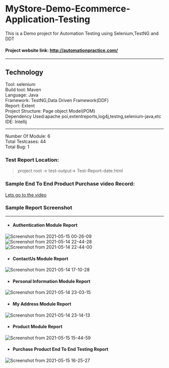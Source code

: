 # MyStore-Demo-Ecommerce-Application-Testing
This is a Demo project for Automation Testing using Selenium,TestNG and DDT
#### Project website link: http://automationpractice.com/ <br>

------------------------------------------------

## Technology <br>
Tool: selenium <br>
Build tool: Maven <br>
Language: Java <br>
Framework: TestNG,Data Driven Framework(DDF) <br>
Report: Extent<br>
Project Structure: Page object Model(POM)<br>
Dependency Used:apache poi,extentreports,log4j,testng,selenium-java,etc<br>
IDE: Intellij<br>

--------------------------------------------------

Number Of Module: 6 <br>
Total Testcases: 44 <br>
Total Bug: 1<br>

### Test Report Location: <br>
> project root -> test-output-> Test-Report-date.html <br>

### Sample End To End Product Purchase video Record:<br>
[Lets go to the video](https://youtu.be/DSlhH5uMJFo)

### Sample Report Screenshot <br>

------------------------------------------------


* #### Authentication Module Report
![Screenshot from 2021-05-15 00-26-09](https://user-images.githubusercontent.com/38497405/118313161-35b59c80-b514-11eb-9e52-704e033f7ad7.png)
![Screenshot from 2021-05-14 22-44-28](https://user-images.githubusercontent.com/38497405/118302932-a9e94380-b506-11eb-831d-185ca321f9b4.png)
![Screenshot from 2021-05-14 22-44-00](https://user-images.githubusercontent.com/38497405/118302936-ab1a7080-b506-11eb-9454-b43a616fdd28.png)

* #### ContactUs Module Report
![Screenshot from 2021-05-14 17-10-28](https://user-images.githubusercontent.com/38497405/118302845-89b98480-b506-11eb-8be7-0dde643b291c.png)

* #### Personal Information Module Report
![Screenshot from 2021-05-14 23-03-15](https://user-images.githubusercontent.com/38497405/118305815-51b44080-b50a-11eb-8427-9a0efe7f3aeb.png)

* #### My Address Module Report
![Screenshot from 2021-05-14 23-14-13](https://user-images.githubusercontent.com/38497405/118305829-57118b00-b50a-11eb-94f3-f31597e4e8af.png)

* #### Product Module Report
![Screenshot from 2021-05-15 15-44-59](https://user-images.githubusercontent.com/38497405/118359092-a788f700-b5a3-11eb-8b96-8d5180e87584.png)

* #### Purchase Product End To End Testing Report
![Screenshot from 2021-05-15 16-25-27](https://user-images.githubusercontent.com/38497405/118359093-a8ba2400-b5a3-11eb-9c5a-9a4788665724.png)

